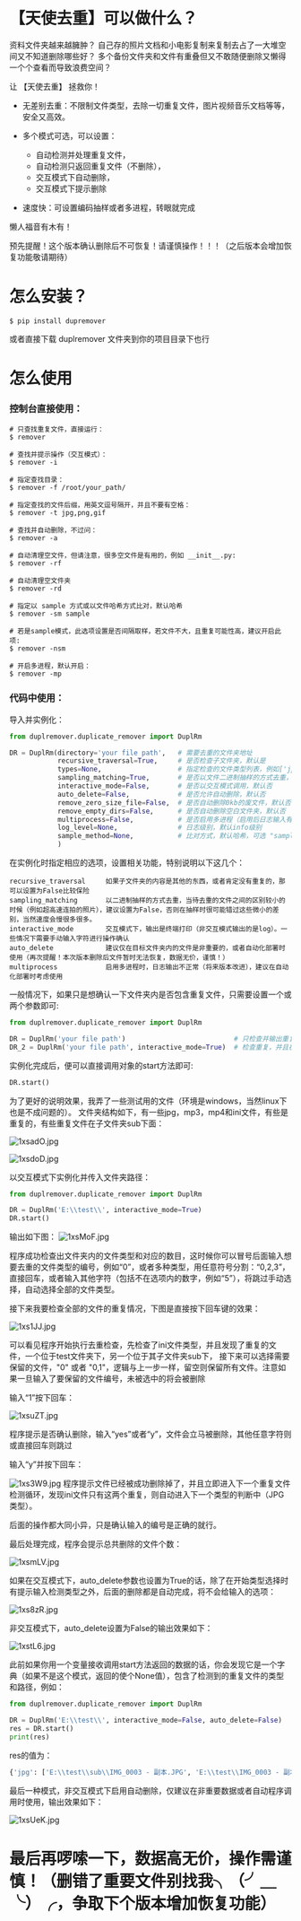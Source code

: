 【天使去重】可以做什么？
=======================
资料文件夹越来越臃肿？
自己存的照片文档和小电影复制来复制去占了一大堆空间又不知道删除哪些好？
多个备份文件夹和文件有重叠但又不敢随便删除又懒得一个个查看而导致浪费空间？

让 【天使去重】 拯救你！

 - 无差别去重：不限制文件类型，去除一切重复文件，图片视频音乐文档等等，安全又高效。

 - 多个模式可选，可以设置：
   - 自动检测并处理重复文件，
   - 自动检测只返回重复文件（不删除），
   - 交互模式下自动删除，
   - 交互模式下提示删除
   
 - 速度快：可设置编码抽样或者多进程，转眼就完成

懒人福音有木有！

预先提醒！这个版本确认删除后不可恢复！请谨慎操作！！！（之后版本会增加恢复功能敬请期待）

怎么安装？
=========
```linux shell
$ pip install dupremover
```
或者直接下载 duplremover 文件夹到你的项目目录下也行

怎么使用
=========

### 控制台直接使用：

```shell script
# 只查找重复文件，直接运行：
$ remover

# 查找并提示操作（交互模式）：
$ remover -i

# 指定查找目录：
$ remover -f /root/your_path/

# 指定查找的文件后缀，用英文逗号隔开，并且不要有空格：
$ remover -t jpg,png,gif

# 查找并自动删除，不过问：
$ remover -a

# 自动清理空文件，但请注意，很多空文件是有用的，例如 __init__.py:
$ remover -rf

# 自动清理空文件夹
$ remover -rd

# 指定以 sample 方式或以文件哈希方式比对，默认哈希
$ remover -sm sample

# 若是sample模式，此选项设置是否间隔取样，若文件不大，且重复可能性高，建议开启此项:
$ remover -nsm

# 开启多进程，默认开启：
$ remover -mp
```

### 代码中使用：

导入并实例化：
```python
from duplremover.duplicate_remover import DuplRm

DR = DuplRm(directory='your file path',   # 需要去重的文件夹地址
            recursive_traversal=True,     # 是否检查子文件夹，默认是
            types=None,                   # 指定检查的文件类型列表，例如['jpg', 'png']，默认为None，即检查所有类型
            sampling_matching=True,       # 是否以文件二进制抽样的方式去重，默认是
            interactive_mode=False,       # 是否以交互模式调用，默认否
            auto_delete=False,            # 是否允许自动删除，默认否
            remove_zero_size_file=False,  # 是否自动删除0kb的废文件，默认否
            remove_empty_dirs=False,      # 是否自动删除空白文件夹，默认否
            multiprocess=False,           # 是否启用多进程（启用后日志输入有影响），默认否
            log_level=None,               # 日志级别，默认info级别
            sample_method=None,           # 比对方式，默认哈希，可选 "sample"
            )
```
在实例化时指定相应的选项，设置相关功能，特别说明以下这几个：

    recursive_traversal     如果子文件夹的内容是其他的东西，或者肯定没有重复的，那可以设置为False比较保险
    sampling_matching       以二进制抽样的方式去重，当待去重的文件之间的区别较小的时候（例如超高速连拍的照片），建议设置为False，否则在抽样时很可能错过这些微小的差别，当然速度会慢很多很多。
    interactive_mode        交互模式下，输出是终端打印（非交互模式输出的是log）。一些情况下需要手动输入字符进行操作确认
    auto_delete             建议仅在目标文件夹内的文件是非重要的，或者自动化部署时使用（再次提醒！本次版本删除后文件暂时无法恢复，数据无价，谨慎！）
    multiprocess            启用多进程时，日志输出不正常（将来版本改进），建议在自动化部署时考虑使用

一般情况下，如果只是想确认一下文件夹内是否包含重复文件，只需要设置一个或两个参数即可:
```python
from duplremover.duplicate_remover import DuplRm

DR = DuplRm('your file path')                           # 只检查并输出重复文件，不进行任何操作
DR_2 = DuplRm('your file path', interactive_mode=True)  # 检查重复，并且在提示下输入操作字符完成操作
```
实例化完成后，便可以直接调用对象的start方法即可:
```python
DR.start()
```
为了更好的说明效果，我弄了一些测试用的文件（环境是windows，当然linux下也是不成问题的）。
文件夹结构如下，有一些jpg，mp3，mp4和ini文件，有些是重复的，有些重复文件在子文件夹sub下面：

![1xsadO.jpg](https://s2.ax1x.com/2020/02/15/1xsadO.jpg)

![1xsdoD.jpg](https://s2.ax1x.com/2020/02/15/1xsdoD.jpg)


以交互模式下实例化并传入文件夹路径：
```python
from duplremover.duplicate_remover import DuplRm

DR = DuplRm('E:\\test\\', interactive_mode=True)
DR.start()
```

输出如下图：
![1xsMoF.jpg](https://s2.ax1x.com/2020/02/15/1xsMoF.jpg)

程序成功检查出文件夹内的文件类型和对应的数目，这时候你可以冒号后面输入想要去重的文件类型的编号，例如“0”，或者多种类型，用任意符号分割：“0,2,3”，
直接回车，或者输入其他字符（包括不在选项内的数字，例如“5”），将跳过手动选择，自动选择全部的文件类型。

接下来我要检查全部的文件的重复情况，下图是直接按下回车键的效果：

![1xs1JJ.jpg](https://s2.ax1x.com/2020/02/15/1xs1JJ.jpg)

可以看见程序开始执行去重检查，先检查了ini文件类型，并且发现了重复的文件，一个位于test文件夹下，另一个位于其子文件夹sub下，
接下来可以选择需要保留的文件，"0" 或者 "0,1"，逻辑与上一步一样，留空则保留所有文件。注意如果一旦输入了要保留的文件编号，未被选中的将会被删除

输入“1”按下回车：

![1xsuZT.jpg](https://s2.ax1x.com/2020/02/15/1xsuZT.jpg)

程序提示是否确认删除，输入“yes”或者“y”，文件会立马被删除，其他任意字符则或直接回车则跳过

输入“y”并按下回车：

![1xs3W9.jpg](https://s2.ax1x.com/2020/02/15/1xs3W9.jpg)
程序提示文件已经被成功删除掉了，并且立即进入下一个重复文件检测循环，发现ini文件只有这两个重复，则自动进入下一个类型的判断中（JPG类型）。

后面的操作都大同小异，只是确认输入的编号是正确的就行。

最后处理完成，程序会提示总共删除的文件个数：

![1xsmLV.jpg](https://s2.ax1x.com/2020/02/15/1xsmLV.jpg)


如果在交互模式下，auto_delete参数也设置为True的话，除了在开始类型选择时有提示输入检测类型之外，后面的删除都是自动完成，将不会给输入的选项：

![1xs8zR.jpg](https://s2.ax1x.com/2020/02/15/1xs8zR.jpg)

非交互模式下，auto_delete设置为False的输出效果如下：

![1xstL6.jpg](https://s2.ax1x.com/2020/02/15/1xstL6.jpg)

此前如果你用一个变量接收调用start方法返回的数据的话，你会发现它是一个字典（如果不是这个模式，返回的使个None值），包含了检测到的重复文件的类型和路径，例如：
```python
from duplremover.duplicate_remover import DuplRm

DR = DuplRm('E:\\test\\', interactive_mode=False, auto_delete=False)
res = DR.start()
print(res)
```

res的值为：
```python
{'jpg': ['E:\\test\\sub\\IMG_0003 - 副本.JPG', 'E:\\test\\IMG_0003 - 副本.JPG', 'E:\\test\\sub\\IMG_0003.JPG', 'E:\\test\\IMG_0003.JPG'], 'mp3': ['E:\\test\\test_mp3_file_4.8Mb - 副本.mp3', 'E:\\test\\test_mp3_file_4.8Mb.mp3'], 'mp4': ['E:\\test\\test_mp4_file_20Mb - 副本.mp4', 'E:\\test\\test_mp4_file_20Mb.mp4']}
```

最后一种模式，非交互模式下启用自动删除，仅建议在非重要数据或者自动程序调用时使用，输出效果如下：

![1xsUeK.jpg](https://s2.ax1x.com/2020/02/15/1xsUeK.jpg)

最后再啰嗦一下，数据高无价，操作需谨慎！（删错了重要文件别找我╮（╯＿╰）╭，争取下个版本增加恢复功能）
====

